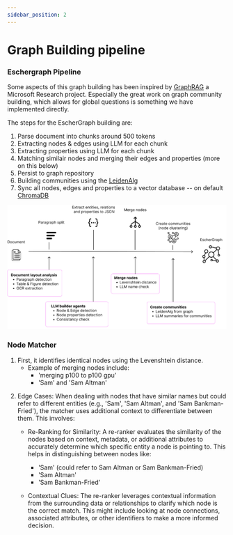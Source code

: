 ```yaml
---
sidebar_position: 2
---
```


# Graph Building pipeline
### Eschergraph Pipeline

Some aspects of this graph building has been inspired by [GraphRAG](https://www.microsoft.com/en-us/research/blog/graphrag-unlocking-llm-discovery-on-narrative-private-data/) a Microsoft Research project. Especially the great work on graph community building, which allows for global questions is something we have implemented directly. 

The steps for the EscherGraph building are: 

1) Parse document into chunks around 500 tokens
2) Extracting nodes & edges using LLM for each chunk
3) Extracting properties using LLM for each chunk
4) Matching similair nodes and merging their edges and properties (more on this below)
5) Persist to graph repository
6) Building communities using the [LeidenAlg](https://github.com/vtraag/leidenalg)
7) Sync all nodes, edges and properties to a vector database -- on default [ChromaDB](https://www.trychroma.com/)


![EscherGraph building steps](img/Eschergraph.png)

### Node Matcher

1. First, it identifies identical nodes using the Levenshtein distance.
   - Example of merging nodes include:
     - 'merging p100 to p100 gpu'
     - 'Sam' and 'Sam Altman'

2) Edge Cases: When dealing with nodes that have similar names but could refer to different entities (e.g., 'Sam', 'Sam Altman', and 'Sam Bankman-Fried'), the matcher uses additional context to differentiate between them. This involves:

     - Re-Ranking for Similarity: A re-ranker evaluates the similarity of the nodes based on context, metadata, or additional attributes to accurately determine which specific entity a node is pointing to. This helps in distinguishing between nodes like:

        - 'Sam' (could refer to Sam Altman or Sam Bankman-Fried)
        - 'Sam Altman'
        - 'Sam Bankman-Fried'
     - Contextual Clues: The re-ranker leverages contextual information from the surrounding data or relationships to clarify which node is the correct match. This might include looking at node connections, associated attributes, or other identifiers to make a more informed decision.